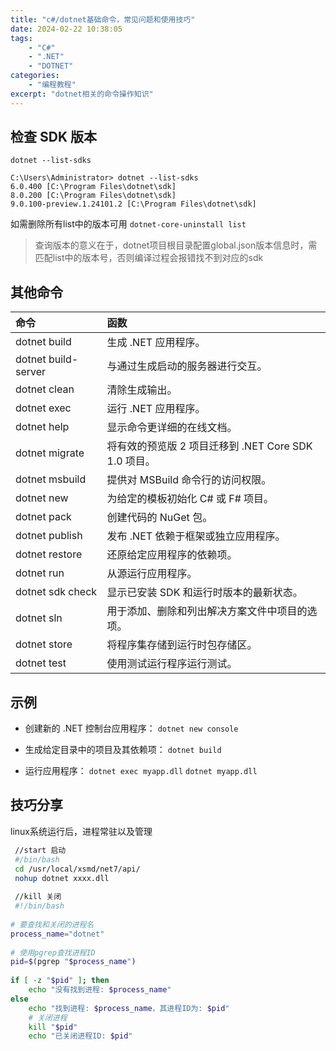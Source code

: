 ```yaml
---
title: "c#/dotnet基础命令，常见问题和使用技巧"
date: 2024-02-22 10:38:05
tags:
    - "C#"
    - ".NET"
    - "DOTNET"
categories:
    - "编程教程"
excerpt: "dotnet相关的命令操作知识"
---
```


## 检查 SDK 版本
`dotnet --list-sdks`
```
C:\Users\Administrator> dotnet --list-sdks
6.0.400 [C:\Program Files\dotnet\sdk]
8.0.200 [C:\Program Files\dotnet\sdk]
9.0.100-preview.1.24101.2 [C:\Program Files\dotnet\sdk]
```
如需删除所有list中的版本可用
`dotnet-core-uninstall list`
>查询版本的意义在于，dotnet项目根目录配置global.json版本信息时，需匹配list中的版本号，否则编译过程会报错找不到对应的sdk

## 其他命令

| 命令 | 函数 |
|:------|:-------| 
dotnet  build  | 生成 .NET 应用程序。
dotnet build-server	 | 与通过生成启动的服务器进行交互。
dotnet clean	 | 清除生成输出。
dotnet exec | 	运行 .NET 应用程序。
dotnet help	 | 显示命令更详细的在线文档。
dotnet migrate | 	将有效的预览版 2 项目迁移到 .NET Core SDK 1.0 项目。
dotnet msbuild | 	提供对 MSBuild 命令行的访问权限。
dotnet new | 	为给定的模板初始化 C# 或 F# 项目。
dotnet pack | 	创建代码的 NuGet 包。
dotnet publish | 	发布 .NET 依赖于框架或独立应用程序。
dotnet restore | 	还原给定应用程序的依赖项。
dotnet run | 	从源运行应用程序。
dotnet sdk check | 	显示已安装 SDK 和运行时版本的最新状态。
dotnet sln | 	用于添加、删除和列出解决方案文件中项目的选项。
dotnet store | 	将程序集存储到运行时包存储区。
dotnet test | 	使用测试运行程序运行测试。

## 示例
- 创建新的 .NET 控制台应用程序：
`dotnet new console`

- 生成给定目录中的项目及其依赖项：
`dotnet build`

- 运行应用程序：
`dotnet exec myapp.dll`
`dotnet myapp.dll`

## 技巧分享
linux系统运行后，进程常驻以及管理
```bash
 //start 启动
 #/bin/bash
 cd /usr/local/xsmd/net7/api/
 nohup dotnet xxxx.dll
 
 //kill 关闭
 #!/bin/bash  
   
# 要查找和关闭的进程名  
process_name="dotnet"  
  
# 使用pgrep查找进程ID  
pid=$(pgrep "$process_name")  
  
if [ -z "$pid" ]; then  
    echo "没有找到进程: $process_name"  
else  
    echo "找到进程: $process_name，其进程ID为: $pid"  
    # 关闭进程  
    kill "$pid"  
    echo "已关闭进程ID: $pid"  
```
